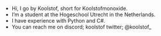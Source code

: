 - Hi, I go by Koolstof, short for Koolstofmonoxide.
- I’m a student at the Hogeschool Utrecht in the Netherlands.
- I have experience with Python and C#.
- You can reach me on discord; koolstof
twitter; @koolstof_
